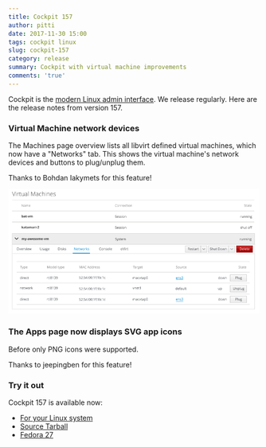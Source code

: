 ```yaml
---
title: Cockpit 157
author: pitti
date: 2017-11-30 15:00
tags: cockpit linux
slug: cockpit-157
category: release
summary: Cockpit with virtual machine improvements
comments: 'true'
---
```


Cockpit is the [modern Linux admin interface](http://cockpit-project.org/). We release regularly.
Here are the release notes from version 157.

### Virtual Machine network devices

The Machines page overview lists all libvirt defined virtual machines, which
now have a "Networks" tab. This shows the virtual machine's network devices and
buttons to plug/unplug them.

Thanks to Bohdan Iakymets for this feature!

![virtual machine networks](/images/machines-networks.png)

### The Apps page now displays SVG app icons

Before only PNG icons were supported.

Thanks to jeepingben for this feature!

### Try it out

Cockpit 157 is available now:

 * [For your Linux system](http://cockpit-project.org/running.html)
 * [Source Tarball](https://github.com/cockpit-project/cockpit/releases/tag/157)
 * [Fedora 27](https://bodhi.fedoraproject.org/updates/cockpit-157-1.fc27)
